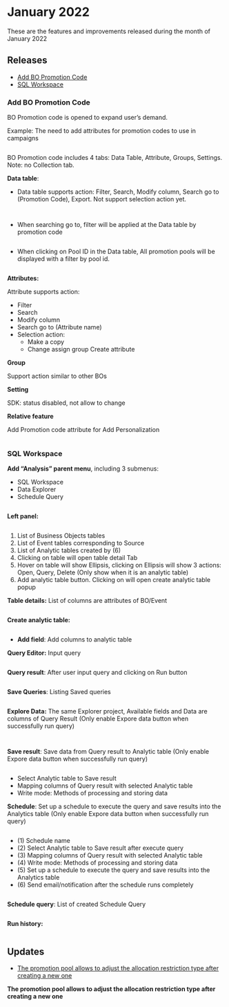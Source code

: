 # January 2022

These are the features and improvements released during the month of January 2022

## Releases

* [Add BO Promotion Code](https://app.gitbook.com/s/mECwNqMNUmu6OXHSYgDv/release-notes/2022/january-2022-release-note#add-bo-promotion-code)
* [SQL Workspace](https://app.gitbook.com/s/mECwNqMNUmu6OXHSYgDv/release-notes/2022/january-2022-release-note#sql-workspace)

### Add BO Promotion Code

BO Promotion code is opened to expand user’s demand.&#x20;

Example: The need to add attributes for promotion codes to use in campaigns

<figure><img src="../../.gitbook/assets/image (2324).png" alt=""><figcaption></figcaption></figure>



BO Promotion code includes 4 tabs: Data Table, Attribute, Groups, Settings.\
Note: no Collection tab.

**Data table**:&#x20;

* Data table supports action: Filter, Search, Modify column, Search go to (Promotion Code), Export. Not support selection action yet.

<figure><img src="../../.gitbook/assets/image (1094).png" alt=""><figcaption></figcaption></figure>

<figure><img src="../../.gitbook/assets/image (2018).png" alt=""><figcaption></figcaption></figure>

* When searching go to, filter will be applied at the Data table by promotion code

<figure><img src="../../.gitbook/assets/image (800).png" alt=""><figcaption></figcaption></figure>

* When clicking on Pool ID in the Data table, All promotion pools will be displayed with a filter by pool id.

<figure><img src="../../.gitbook/assets/image (1639).png" alt=""><figcaption></figcaption></figure>

**Attributes:**

Attribute supports action:&#x20;

* Filter&#x20;
* Search&#x20;
* Modify column&#x20;
* Search go to (Attribute name)&#x20;
* Selection action:&#x20;
  * Make a copy&#x20;
  * Change assign group Create attribute

**Group**

Support action similar to other BOs

**Setting**

SDK: status disabled, not allow to change

**Relative feature**

Add Promotion code attribute for Add Personalization

<figure><img src="../../.gitbook/assets/image (1423).png" alt=""><figcaption></figcaption></figure>

### SQL Workspace

**Add “Analysis” parent menu**, including 3 submenus:

* SQL Workspace
* Data Explorer
* Schedule Query

<figure><img src="../../.gitbook/assets/image (483).png" alt=""><figcaption></figcaption></figure>

**Left panel:**

<figure><img src="../../.gitbook/assets/image (1690).png" alt=""><figcaption></figcaption></figure>



1. List of Business Objects tables&#x20;
2. List of Event tables corresponding to Source&#x20;
3. List of Analytic tables created by (6)&#x20;
4. Clicking on table will open table detail Tab&#x20;
5. Hover on table will show Ellipsis, clicking on Ellipsis will show 3 actions: Open, Query, Delete (Only show when it is an analytic table)
6. Add analytic table button. Clicking on will open create analytic table popup

**Table details:** List of columns are attributes of BO/Event

<figure><img src="../../.gitbook/assets/image (1362).png" alt=""><figcaption></figcaption></figure>

**Create analytic table:**

<figure><img src="../../.gitbook/assets/image (2366).png" alt=""><figcaption></figcaption></figure>

* **Add field**: Add columns to analytic table

**Query Editor:** Input query

<figure><img src="../../.gitbook/assets/image (739).png" alt=""><figcaption></figcaption></figure>

**Query result**: After user input query and clicking on Run button

<figure><img src="../../.gitbook/assets/image (2282).png" alt=""><figcaption></figcaption></figure>

**Save Queries**: Listing Saved queries

<figure><img src="../../.gitbook/assets/image (2302).png" alt=""><figcaption></figcaption></figure>

**Explore Data:** The same Explorer project, Available fields and Data are columns of Query Result (Only enable Expore data button when successfully run query)

<figure><img src="../../.gitbook/assets/image (2023).png" alt=""><figcaption></figcaption></figure>

<figure><img src="../../.gitbook/assets/image (1589).png" alt=""><figcaption></figcaption></figure>

**Save result**: Save data from Query result to Analytic table (Only enable Expore data button when successfully run query)

<figure><img src="../../.gitbook/assets/image (1637).png" alt=""><figcaption></figcaption></figure>

* Select Analytic table to Save result
* Mapping columns of Query result with selected Analytic table
* Write mode: Methods of processing and storing data

**Schedule**: Set up a schedule to execute the query and save results into the Analytics table (Only enable Expore data button when successfully run query)

<figure><img src="../../.gitbook/assets/image (2395).png" alt=""><figcaption></figcaption></figure>

* (1) Schedule name&#x20;
* (2) Select Analytic table to Save result after execute query&#x20;
* (3) Mapping columns of Query result with selected Analytic table&#x20;
* (4) Write mode: Methods of processing and storing data&#x20;
* (5) Set up a schedule to execute the query and save results into the Analytics table&#x20;
* (6) Send email/notification after the schedule runs completely

<figure><img src="../../.gitbook/assets/image (1067).png" alt=""><figcaption></figcaption></figure>

**Schedule query**: List of created Schedule Query

<figure><img src="../../.gitbook/assets/image (887).png" alt=""><figcaption></figcaption></figure>

**Run history:**

<figure><img src="../../.gitbook/assets/image (1739).png" alt=""><figcaption></figcaption></figure>

## Updates

* [The promotion pool allows to adjust the allocation restriction type after creating a new one](https://app.gitbook.com/s/mECwNqMNUmu6OXHSYgDv/release-notes/2022/january-2022-release-note#the-promotion-pool-allows-to-adjust-the-allocation-restriction-type-after-creating-a-new-one)

**The promotion pool allows to adjust the allocation restriction type after creating a new one**

&#x20;

<figure><img src="../../.gitbook/assets/image (2567).png" alt=""><figcaption></figcaption></figure>
